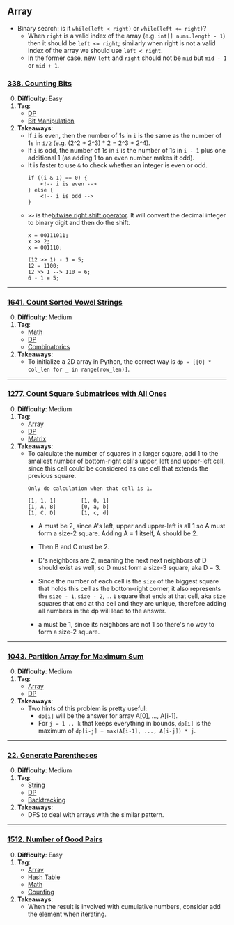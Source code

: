## Array
- Binary search: is it `while(left < right)` or `while(left <= right)`?
    - When `right` is a valid index of the array (e.g. `int[] nums.length - 1`) then it should be `left <= right`; similarly when right is not a valid index of the array we should use `left < right`.
    - In the former case, new `left` and `right` should not be `mid` but `mid - 1` or `mid + 1`.

### [338. Counting Bits](https://leetcode.com/problems/counting-bits/)

0. **Difficulty**: Easy
1. **Tag**:
    - [DP](https://leetcode.com/problem-list/dynamic-programming/)
    - [Bit Manipulation](https://leetcode.com/problem-list/bit-manipulation/)
2. **Takeaways**:
    - If `i` is even, then the number of 1s in `i` is the same as the number of 1s in `i/2` (e.g. (2^2 + 2^3) * 2 = 2^3 + 2^4).
    - If `i` is odd, the number of 1s in `i` is the number of 1s in `i - 1` plus one additional 1 (as adding 1 to an even number makes it odd).
    - It is faster to use `&` to check whether an integer is even or odd.
        ```
        if ((i & 1) == 0) {
            <!-- i is even -->
        } else {
            <!-- i is odd -->
        }
        ```
    - `>>` is the[bitwise right shift operator](https://docs.oracle.com/javase/tutorial/java/nutsandbolts/op3.html). It will convert the decimal integer to binary digit and then do the shift.
        ```
        x = 00111011;
        x >> 2;
        x = 001110;

        (12 >> 1) - 1 = 5;
        12 = 1100;
        12 >> 1 --> 110 = 6;
        6 - 1 = 5;
        ```
---
### [1641. Count Sorted Vowel Strings](https://leetcode.com/problems/count-sorted-vowel-strings/description/)

0. **Difficulty**: Medium
1. **Tag**:
    - [Math](https://leetcode.com/problem-list/math/)
    - [DP](https://leetcode.com/problem-list/dynamic-programming/)
    - [Combinatorics](https://leetcode.com/problem-list/combinatorics/)
2. **Takeaways**:
    - To initialize a 2D array in Python, the correct way is `dp = [[0] * col_len for _ in range(row_len)]`.
---

### [1277. Count Square Submatrices with All Ones](https://leetcode.com/problems/count-square-submatrices-with-all-ones/)

0. **Difficulty**: Medium
1. **Tag**:
    - [Array](https://leetcode.com/problem-list/array/)
    - [DP](https://leetcode.com/problem-list/dynamic-programming/)
    - [Matrix](https://leetcode.com/problem-list/matrix/)
2. **Takeaways**:
    - To calculate the number of squares in a larger square, add 1 to the smallest number of bottom-right cell's upper, left and upper-left cell, since this cell could be considered as one cell that extends the previous square.
        ```
        Only do calculation when that cell is 1.

        [1, 1, 1]        [1, 0, 1]
        [1, A, B]        [0, a, b]
        [1, C, D]        [1, c, d]
        ```
        - A must be 2, since A's left, upper and upper-left is all 1 so A must form a size-2 square. Adding A = 1 itself, A should be 2.
        - Then B and C must be 2.
        - D's neighbors are 2, meaning the next next neighbors of D should exist as well, so D must form a size-3 square, aka D = 3.
        - Since the number of each cell is the `size` of the biggest square that holds this cell as the bottom-right corner, it also represents the `size - 1`, `size - 2`, ... `1` square that ends at that cell, aka `size` squares that end at tha cell and they are unique, therefore adding all numbers in the dp will lead to the answer.
        
        - a must be 1, since its neighbors are not 1 so there's no way to form a size-2 square.
---

### [1043. Partition Array for Maximum Sum](https://leetcode.com/problems/partition-array-for-maximum-sum/)

0. **Difficulty**: Medium
1. **Tag**:
    - [Array](https://leetcode.com/problem-list/array/)
    - [DP](https://leetcode.com/problem-list/dynamic-programming/)
2. **Takeaways**:
    - Two hints of this problem is pretty useful:
        - `dp[i]` will be the answer for array A[0], ..., A[i-1].
        - For `j = 1 .. k` that keeps everything in bounds, `dp[i]` is the maximum of `dp[i-j] + max(A[i-1], ..., A[i-j]) * j`.
---

### [22. Generate Parentheses](https://leetcode.com/problems/generate-parentheses/)

0. **Difficulty**: Medium
1. **Tag**:
    - [String](https://leetcode.com/problem-list/string/)
    - [DP](https://leetcode.com/problem-list/dynamic-programming/)
    - [Backtracking](https://leetcode.com/problem-list/backtracking/)
2. **Takeaways**:
    - DFS to deal with arrays with the similar pattern.
---

### [1512. Number of Good Pairs](https://leetcode.com/problems/number-of-good-pairs/)

0. **Difficulty**: Easy
1. **Tag**:
    - [Array](https://leetcode.com/problem-list/array/)
    - [Hash Table](https://leetcode.com/problem-list/hash-table/)
    - [Math](https://leetcode.com/problem-list/math/)
    - [Counting](https://leetcode.com/problem-list/counting/)
2. **Takeaways**:
    - When the result is involved with cumulative numbers, consider add the element when iterating.

